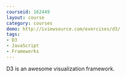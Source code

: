 ```yaml
---
courseid: 162449
layout: course
category: courses
demo: http://iviewsource.com/exercises/d3/
tags:
- D3
- JavaScript
- Frameworks
---
```



D3 is an awesome visualization framework.
